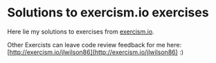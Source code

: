# Solutions to exercism.io exercises

Here lie my solutions to exercises from [exercism.io](http://exercism.io/).

Other Exercists can leave code review feedback for me here: [http://exercism.io/jlwilson86](http://exercism.io/jlwilson86) :)
